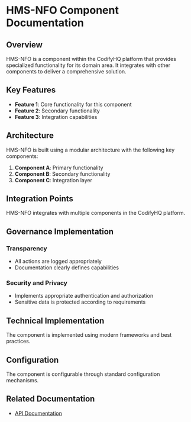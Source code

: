 # HMS-NFO Component Documentation

## Overview

HMS-NFO is a component within the CodifyHQ platform that provides specialized functionality for its domain area. It integrates with other components to deliver a comprehensive solution.

## Key Features

- **Feature 1**: Core functionality for this component
- **Feature 2**: Secondary functionality
- **Feature 3**: Integration capabilities

## Architecture

HMS-NFO is built using a modular architecture with the following key components:

1. **Component A**: Primary functionality
2. **Component B**: Secondary functionality
3. **Component C**: Integration layer

## Integration Points

HMS-NFO integrates with multiple components in the CodifyHQ platform.

## Governance Implementation

### Transparency
- All actions are logged appropriately
- Documentation clearly defines capabilities

### Security and Privacy
- Implements appropriate authentication and authorization
- Sensitive data is protected according to requirements

## Technical Implementation

The component is implemented using modern frameworks and best practices.

## Configuration

The component is configurable through standard configuration mechanisms.

## Related Documentation

- [API Documentation](../reference/apis/README.md)
